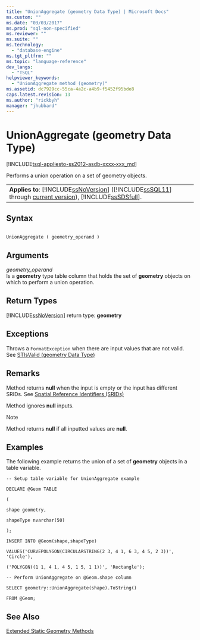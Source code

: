 ```yaml
---
title: "UnionAggregate (geometry Data Type) | Microsoft Docs"
ms.custom: ""
ms.date: "03/03/2017"
ms.prod: "sql-non-specified"
ms.reviewer: ""
ms.suite: ""
ms.technology: 
  - "database-engine"
ms.tgt_pltfrm: ""
ms.topic: "language-reference"
dev_langs: 
  - "TSQL"
helpviewer_keywords: 
  - "UnionAggregate method (geometry)"
ms.assetid: dc7929cc-55ca-4a2c-a4b9-f5452f95bde8
caps.latest.revision: 13
ms.author: "rickbyh"
manager: "jhubbard"
---
```

# UnionAggregate (geometry Data Type)
[!INCLUDE[tsql-appliesto-ss2012-asdb-xxxx-xxx_md](../../../relational-databases/databases/includes/tsql-appliesto-ss2012-asdb-xxxx-xxx-md.md)]

  Performs a union operation on a set of geometry objects.  
  
||  
|-|  
|**Applies to**: [!INCLUDE[ssNoVersion](../../../a9notintoc/includes/ssnoversion-md.md)] ([!INCLUDE[ssSQL11](../../../a9notintoc/includes/sssql11-md.md)] through [current version](http://msdn.microsoft.com/library/bb500435.aspx)), [!INCLUDE[ssSDSfull](../../../a9retired/includes/sssdsfull-md.md)].|  
  
## Syntax  
  
```  
  
UnionAggregate ( geometry_operand )  
```  
  
## Arguments  
 *geometry_operand*  
 Is a **geometry** type table column that holds the set of **geometry** objects on which to perform a union operation.  
  
## Return Types  
 [!INCLUDE[ssNoVersion](../../../a9notintoc/includes/ssnoversion-md.md)] return type: **geometry**  
  
## Exceptions  
 Throws a `FormatException` when there are input values that are not valid. See [STIsValid &#40;geometry Data Type&#41;](../../../t-sql/data-types/stisvalid-geometry-data-type.md)  
  
## Remarks  
 Method returns **null** when the input is empty or the input has different SRIDs. See [Spatial Reference Identifiers &#40;SRIDs&#41;](../../../relational-databases/spatial/spatial-reference-identifiers-srids.md)  
  
 Method ignores **null** inputs.  
  
> [!NOTE]  
>  Method returns **null** if all inputted values are **null**.  
  
## Examples  
 The following example returns the union of a set of **geometry** objects in a table variable.  
  
 `-- Setup table variable for UnionAggregate example`  
  
 `DECLARE @Geom TABLE`  
  
 `(`  
  
 `shape geometry,`  
  
 `shapeType nvarchar(50)`  
  
 `);`  
  
 `INSERT INTO @Geom(shape,shapeType)`  
  
 `VALUES('CURVEPOLYGON(CIRCULARSTRING(2 3, 4 1, 6 3, 4 5, 2 3))', 'Circle'),`  
  
 `('POLYGON((1 1, 4 1, 4 5, 1 5, 1 1))', 'Rectangle');`  
  
 `-- Perform UnionAggregate on @Geom.shape column`  
  
 `SELECT geometry::UnionAggregate(shape).ToString()`  
  
 `FROM @Geom;`  
  
## See Also  
 [Extended Static Geometry Methods](../../../t-sql/data-types/extended-static-geometry-methods.md)  
  
  